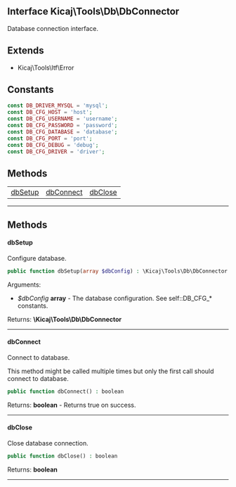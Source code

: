 ## Interface Kicaj\Tools\Db\DbConnector
Database connection interface.

## Extends

- Kicaj\Tools\Itf\Error

## Constants

```php
const DB_DRIVER_MYSQL = 'mysql';
const DB_CFG_HOST = 'host';
const DB_CFG_USERNAME = 'username';
const DB_CFG_PASSWORD = 'password';
const DB_CFG_DATABASE = 'database';
const DB_CFG_PORT = 'port';
const DB_CFG_DEBUG = 'debug';
const DB_CFG_DRIVER = 'driver';
```

## Methods

|                          |                          |                          |
| ------------------------ | ------------------------ | ------------------------ |
|   [dbSetup](#dbsetup)    | [dbConnect](#dbconnect)  |   [dbClose](#dbclose)    |

-------
## Methods
#### dbSetup
Configure database.
```php
public function dbSetup(array $dbConfig) : \Kicaj\Tools\Db\DbConnector
```
Arguments:
- _$dbConfig_ **array** - The database configuration. See self::DB_CFG_* constants.

Returns: **\Kicaj\Tools\Db\DbConnector**

-------
#### dbConnect
Connect to database.

This method might be called multiple times but only the first call should connect to database.
```php
public function dbConnect() : boolean
```

Returns: **boolean** - Returns true on success.

-------
#### dbClose
Close database connection.
```php
public function dbClose() : boolean
```

Returns: **boolean**

-------
